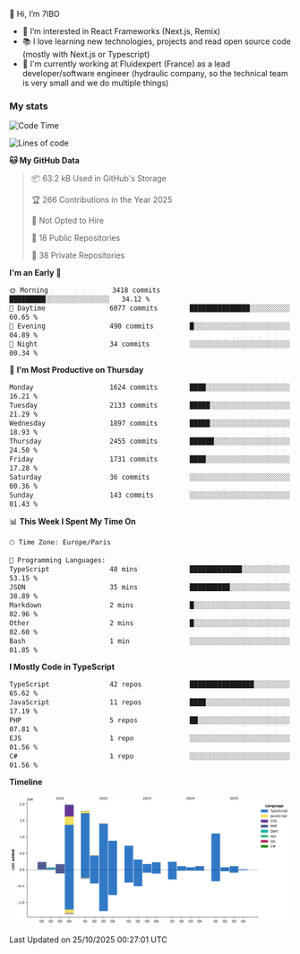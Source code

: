 👋 Hi, I’m 7IBO

- 👀 I’m interested in React Frameworks (Next.js, Remix)
- 📚 I love learning new technologies, projects and read open source code (mostly with Next.js or Typescript)
- 💼 I'm currently working at Fluidexpert (France) as a lead developer/software engineer (hydraulic company, so the technical team is very small and we do multiple things)

### My stats
<!--START_SECTION:waka-->
![Code Time](http://img.shields.io/badge/Code%20Time-1%2C195%20hrs%2032%20mins-blue)

![Lines of code](https://img.shields.io/badge/From%20Hello%20World%20I%27ve%20Written-10.1%20million%20lines%20of%20code-blue)

**🐱 My GitHub Data** 

> 📦 63.2 kB Used in GitHub's Storage 
 > 
> 🏆 266 Contributions in the Year 2025
 > 
> 🚫 Not Opted to Hire
 > 
> 📜 18 Public Repositories 
 > 
> 🔑 38 Private Repositories 
 > 
**I'm an Early 🐤** 

```text
🌞 Morning                3418 commits        █████████░░░░░░░░░░░░░░░░   34.12 % 
🌆 Daytime                6077 commits        ███████████████░░░░░░░░░░   60.65 % 
🌃 Evening                490 commits         █░░░░░░░░░░░░░░░░░░░░░░░░   04.89 % 
🌙 Night                  34 commits          ░░░░░░░░░░░░░░░░░░░░░░░░░   00.34 % 
```
📅 **I'm Most Productive on Thursday** 

```text
Monday                   1624 commits        ████░░░░░░░░░░░░░░░░░░░░░   16.21 % 
Tuesday                  2133 commits        █████░░░░░░░░░░░░░░░░░░░░   21.29 % 
Wednesday                1897 commits        █████░░░░░░░░░░░░░░░░░░░░   18.93 % 
Thursday                 2455 commits        ██████░░░░░░░░░░░░░░░░░░░   24.50 % 
Friday                   1731 commits        ████░░░░░░░░░░░░░░░░░░░░░   17.28 % 
Saturday                 36 commits          ░░░░░░░░░░░░░░░░░░░░░░░░░   00.36 % 
Sunday                   143 commits         ░░░░░░░░░░░░░░░░░░░░░░░░░   01.43 % 
```


📊 **This Week I Spent My Time On** 

```text
🕑︎ Time Zone: Europe/Paris

💬 Programming Languages: 
TypeScript               48 mins             █████████████░░░░░░░░░░░░   53.15 % 
JSON                     35 mins             ██████████░░░░░░░░░░░░░░░   38.89 % 
Markdown                 2 mins              █░░░░░░░░░░░░░░░░░░░░░░░░   02.96 % 
Other                    2 mins              █░░░░░░░░░░░░░░░░░░░░░░░░   02.60 % 
Bash                     1 min               ░░░░░░░░░░░░░░░░░░░░░░░░░   01.85 % 
```

**I Mostly Code in TypeScript** 

```text
TypeScript               42 repos            ████████████████░░░░░░░░░   65.62 % 
JavaScript               11 repos            ████░░░░░░░░░░░░░░░░░░░░░   17.19 % 
PHP                      5 repos             ██░░░░░░░░░░░░░░░░░░░░░░░   07.81 % 
EJS                      1 repo              ░░░░░░░░░░░░░░░░░░░░░░░░░   01.56 % 
C#                       1 repo              ░░░░░░░░░░░░░░░░░░░░░░░░░   01.56 % 
```



**Timeline**

![Lines of Code chart](https://raw.githubusercontent.com/7IBO/7IBO/main/assets/bar_graph.png)


 Last Updated on 25/10/2025 00:27:01 UTC
<!--END_SECTION:waka-->
